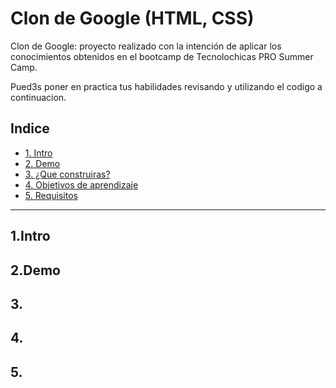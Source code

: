 # Clon de Google (HTML, CSS)

Clon de Google: proyecto realizado con la intención de aplicar los conocimientos obtenidos en el bootcamp de Tecnolochicas PRO Summer Camp.

Pued3s poner en practica tus habilidades revisando y utilizando el codigo a continuacion.

## Indice 

* [1. Intro](https://github.com/Montsecast27/clon-de-google/blob/main/README.md#1intro)
* [2. Demo](url)
* [3. ¿Que construiras?](url)
* [4. Objetivos de aprendizaje](url)
* [5. Requisitos](url)
****

## 1.Intro

## 2.Demo

## 3.

## 4.

## 5.
